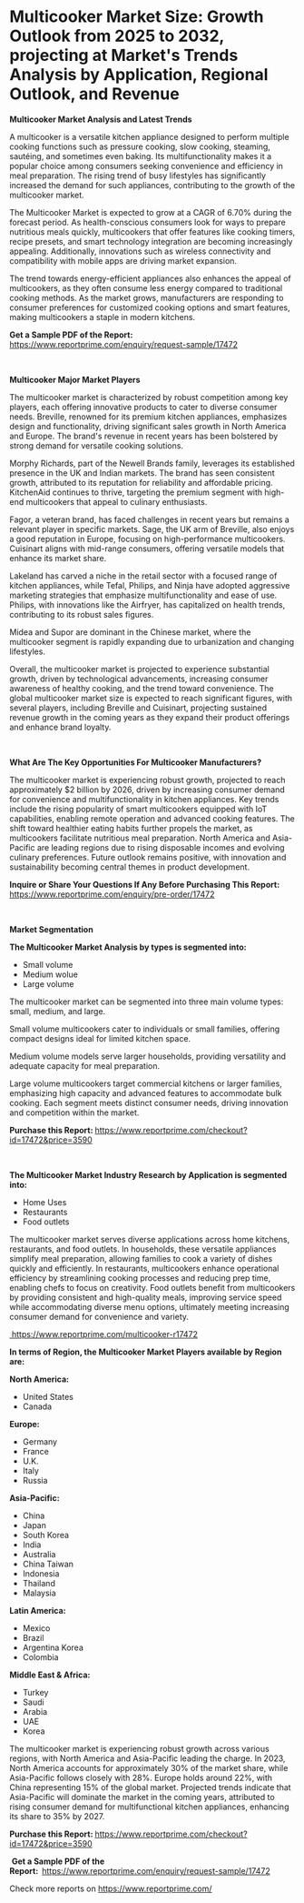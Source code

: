 <p><h1>Multicooker Market Size: Growth Outlook from 2025 to 2032, projecting at Market's Trends Analysis by Application, Regional Outlook, and Revenue</h1></p><p><strong>Multicooker Market Analysis and Latest Trends</strong></p>
<p><p>A multicooker is a versatile kitchen appliance designed to perform multiple cooking functions such as pressure cooking, slow cooking, steaming, sautéing, and sometimes even baking. Its multifunctionality makes it a popular choice among consumers seeking convenience and efficiency in meal preparation. The rising trend of busy lifestyles has significantly increased the demand for such appliances, contributing to the growth of the multicooker market.</p><p>The Multicooker Market is expected to grow at a CAGR of 6.70% during the forecast period. As health-conscious consumers look for ways to prepare nutritious meals quickly, multicookers that offer features like cooking timers, recipe presets, and smart technology integration are becoming increasingly appealing. Additionally, innovations such as wireless connectivity and compatibility with mobile apps are driving market expansion. </p><p>The trend towards energy-efficient appliances also enhances the appeal of multicookers, as they often consume less energy compared to traditional cooking methods. As the market grows, manufacturers are responding to consumer preferences for customized cooking options and smart features, making multicookers a staple in modern kitchens.</p></p>
<p><strong>Get a Sample PDF of the Report:&nbsp;</strong> <a href="https://www.reportprime.com/enquiry/request-sample/17472?utm_campaign=3541&utm_medium=2&utm_source=Github&utm_content=ia&utm_term=18032025&utm_id=multicooker">https://www.reportprime.com/enquiry/request-sample/17472</a></p>
<p>&nbsp;</p>
<p><strong>Multicooker Major Market Players</strong></p>
<p><p>The multicooker market is characterized by robust competition among key players, each offering innovative products to cater to diverse consumer needs. Breville, renowned for its premium kitchen appliances, emphasizes design and functionality, driving significant sales growth in North America and Europe. The brand's revenue in recent years has been bolstered by strong demand for versatile cooking solutions.</p><p>Morphy Richards, part of the Newell Brands family, leverages its established presence in the UK and Indian markets. The brand has seen consistent growth, attributed to its reputation for reliability and affordable pricing. KitchenAid continues to thrive, targeting the premium segment with high-end multicookers that appeal to culinary enthusiasts.</p><p>Fagor, a veteran brand, has faced challenges in recent years but remains a relevant player in specific markets. Sage, the UK arm of Breville, also enjoys a good reputation in Europe, focusing on high-performance multicookers. Cuisinart aligns with mid-range consumers, offering versatile models that enhance its market share.</p><p>Lakeland has carved a niche in the retail sector with a focused range of kitchen appliances, while Tefal, Philips, and Ninja have adopted aggressive marketing strategies that emphasize multifunctionality and ease of use. Philips, with innovations like the Airfryer, has capitalized on health trends, contributing to its robust sales figures.</p><p>Midea and Supor are dominant in the Chinese market, where the multicooker segment is rapidly expanding due to urbanization and changing lifestyles.</p><p>Overall, the multicooker market is projected to experience substantial growth, driven by technological advancements, increasing consumer awareness of healthy cooking, and the trend toward convenience. The global multicooker market size is expected to reach significant figures, with several players, including Breville and Cuisinart, projecting sustained revenue growth in the coming years as they expand their product offerings and enhance brand loyalty.</p></p>
<p>&nbsp;</p>
<p><strong>What Are The Key Opportunities For Multicooker Manufacturers?</strong></p>
<p><p>The multicooker market is experiencing robust growth, projected to reach approximately $2 billion by 2026, driven by increasing consumer demand for convenience and multifunctionality in kitchen appliances. Key trends include the rising popularity of smart multicookers equipped with IoT capabilities, enabling remote operation and advanced cooking features. The shift toward healthier eating habits further propels the market, as multicookers facilitate nutritious meal preparation. North America and Asia-Pacific are leading regions due to rising disposable incomes and evolving culinary preferences. Future outlook remains positive, with innovation and sustainability becoming central themes in product development.</p></p>
<p><strong>Inquire or Share Your Questions If Any Before Purchasing This Report:</strong> <a href="https://www.reportprime.com/enquiry/pre-order/17472?utm_campaign=3541&utm_medium=2&utm_source=Github&utm_content=ia&utm_term=18032025&utm_id=multicooker">https://www.reportprime.com/enquiry/pre-order/17472</a></p>
<p>&nbsp;</p>
<p><strong>Market Segmentation</strong></p>
<p><strong>The Multicooker Market Analysis by types is segmented into:</strong></p>
<p><ul><li>Small volume</li><li>Medium wolue</li><li>Large volume</li></ul></p>
<p><p>The multicooker market can be segmented into three main volume types: small, medium, and large. </p><p>Small volume multicookers cater to individuals or small families, offering compact designs ideal for limited kitchen space. </p><p>Medium volume models serve larger households, providing versatility and adequate capacity for meal preparation. </p><p>Large volume multicookers target commercial kitchens or larger families, emphasizing high capacity and advanced features to accommodate bulk cooking. Each segment meets distinct consumer needs, driving innovation and competition within the market.</p></p>
<p><strong>Purchase this Report:&nbsp;</strong><a href="https://www.reportprime.com/checkout?id=17472&price=3590&utm_campaign=3541&utm_medium=2&utm_source=Github&utm_content=ia&utm_term=18032025&utm_id=multicooker">https://www.reportprime.com/checkout?id=17472&price=3590</a></p>
<p>&nbsp;</p>
<p><strong>The Multicooker Market Industry Research by Application is segmented into:</strong></p>
<p><ul><li>Home Uses</li><li>Restaurants</li><li>Food outlets</li></ul></p>
<p><p>The multicooker market serves diverse applications across home kitchens, restaurants, and food outlets. In households, these versatile appliances simplify meal preparation, allowing families to cook a variety of dishes quickly and efficiently. In restaurants, multicookers enhance operational efficiency by streamlining cooking processes and reducing prep time, enabling chefs to focus on creativity. Food outlets benefit from multicookers by providing consistent and high-quality meals, improving service speed while accommodating diverse menu options, ultimately meeting increasing consumer demand for convenience and variety.</p></p>
<p><a href="https://www.reportprime.com/multicooker-r17472?utm_campaign=3541&utm_medium=2&utm_source=Github&utm_content=ia&utm_term=18032025&utm_id=multicooker">&nbsp;https://www.reportprime.com/multicooker-r17472</a></p>
<p><strong>In terms of Region, the Multicooker Market Players available by Region are:</strong></p>
<p>
    <p> <strong> North America: </strong>
        <ul>
            <li>United States</li>
            <li>Canada</li>
        </ul>
        </p> 
    <p> <strong> Europe: </strong>
        <ul>
            <li>Germany</li>
            <li>France</li>
            <li>U.K.</li>
            <li>Italy</li>
            <li>Russia</li>
        </ul>
        </p> 
    <p> <strong> Asia-Pacific: </strong>
        <ul>
            <li>China</li>
            <li>Japan</li>
            <li>South Korea</li>
            <li>India</li>
            <li>Australia</li>
            <li>China Taiwan</li>
            <li>Indonesia</li>
            <li>Thailand</li>
            <li>Malaysia</li>
        </ul>
        </p> 
    <p> <strong> Latin America: </strong>
        <ul>
            <li>Mexico</li>
            <li>Brazil</li>
            <li>Argentina Korea</li>
            <li>Colombia</li>
        </ul>
        </p> 
    <p> <strong> Middle East & Africa: </strong>
        <ul>
            <li>Turkey</li>
            <li>Saudi</li>
            <li>Arabia</li>
            <li>UAE</li>
            <li>Korea</li>
        </ul>
    </p>
    </p>
<p><p>The multicooker market is experiencing robust growth across various regions, with North America and Asia-Pacific leading the charge. In 2023, North America accounts for approximately 30% of the market share, while Asia-Pacific follows closely with 28%. Europe holds around 22%, with China representing 15% of the global market. Projected trends indicate that Asia-Pacific will dominate the market in the coming years, attributed to rising consumer demand for multifunctional kitchen appliances, enhancing its share to 35% by 2027.</p></p>
<p><strong>Purchase this Report: </strong><a href="https://www.reportprime.com/checkout?id=17472&price=3590&utm_campaign=3541&utm_medium=2&utm_source=Github&utm_content=ia&utm_term=18032025&utm_id=multicooker">https://www.reportprime.com/checkout?id=17472&price=3590</a></p>
<p>&nbsp;<strong>Get a Sample PDF of the Report:&nbsp;&nbsp;</strong><a href="https://www.reportprime.com/enquiry/request-sample/17472?utm_campaign=3541&utm_medium=2&utm_source=Github&utm_content=ia&utm_term=18032025&utm_id=multicooker">https://www.reportprime.com/enquiry/request-sample/17472</a></p>
<p><strong></strong></p>
<p>Check more reports on <a href="https://www.reportprime.com/?utm_campaign=3541&utm_medium=2&utm_source=Github&utm_content=ia&utm_term=18032025&utm_id=multicooker">https://www.reportprime.com/</a></p>